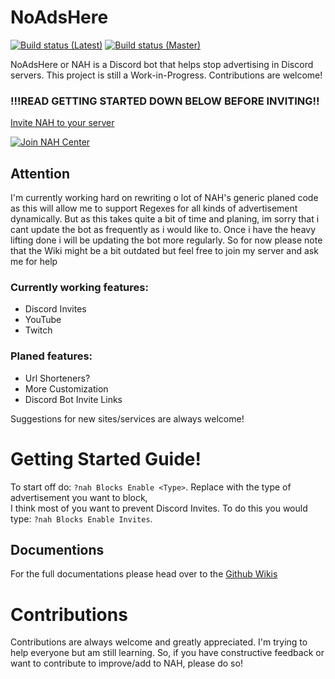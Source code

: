 # NoAdsHere
[![Build status (Latest)](https://img.shields.io/appveyor/ci/Nanabell/noadshere.svg?label=Latest)](https://ci.appveyor.com/project/Nanabell/noadshere) 
[![Build status (Master)](https://img.shields.io/appveyor/ci/Nanabell/noadshere/master.svg?label=Master)](https://ci.appveyor.com/project/Nanabell/noadshere)


NoAdsHere or NAH is a Discord bot that helps stop advertising in Discord servers. This project is still a Work-in-Progress. Contributions are welcome!

### !!!READ GETTING STARTED DOWN BELOW BEFORE INVITING!!
[Invite NAH to your server](https://discordapp.com/oauth2/authorize?client_id=316009507446718465&scope=bot&permissions=273414)

[![Join NAH Center](https://discordapp.com/api/guilds/327183533460422716/embed.png?style=banner3)](https://discord.gg/tpqt4My)

## Attention
I'm currently working hard on rewriting o lot of NAH's generic planed code as this will allow me to support Regexes for all kinds of advertisement dynamically.
But as this takes quite a bit of time and planing, im sorry that i cant update the bot as frequently as i would like to. Once i have the heavy lifting done i will be updating the bot more regularly. So for now please note that the Wiki might be a bit outdated but feel free to join my server and ask me for help

### Currently working features:
 - Discord Invites
 - YouTube
 - Twitch

### Planed features:
 - Url Shorteners?
 - More Customization
 - Discord Bot Invite Links

Suggestions for new sites/services are always welcome!
 
# Getting Started Guide!
To start off do: `?nah Blocks Enable <Type>`.
Replace <Type> with the type of advertisement you want to block,  
I think most of you want to prevent Discord Invites. To do this you would type: 
`?nah Blocks Enable Invites`.  
  
## Documentions
For the full documentations please head over to the [Github Wikis](https://github.com/Nanabell/NoAdsHere/wiki)

# Contributions
Contributions are always welcome and greatly appreciated. I'm trying to help everyone but am still learning.
So, if you have constructive feedback or want to contribute to improve/add to NAH, please do so!
